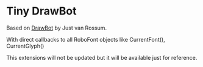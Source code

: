 Tiny DrawBot
============

Based on [DrawBot](http://www.drawbot.com/) by Just van Rossum.

With direct callbacks to all RoboFont objects like CurrentFont(), CurrentGlyph()

This extensions will not be updated but it will be available just for reference.
